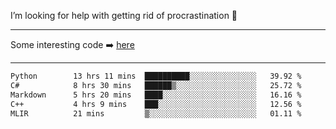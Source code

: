 I’m looking for help with getting rid of procrastination 🤔

-----

Some interesting code :arrow_right: [here](https://github.com/zhen8838/playground)

-----

<!--START_SECTION:waka-->

```txt
Python        13 hrs 11 mins  ██████████░░░░░░░░░░░░░░░   39.92 %
C#            8 hrs 30 mins   ██████▒░░░░░░░░░░░░░░░░░░   25.72 %
Markdown      5 hrs 20 mins   ████░░░░░░░░░░░░░░░░░░░░░   16.16 %
C++           4 hrs 9 mins    ███░░░░░░░░░░░░░░░░░░░░░░   12.56 %
MLIR          21 mins         ▒░░░░░░░░░░░░░░░░░░░░░░░░   01.11 %
```

<!--END_SECTION:waka-->

<!--
**zhen8838/zhen8838** is a ✨ _special_ ✨ repository because its `README.md` (this file) appears on your GitHub profile.

Here are some ideas to get you started:

- 🔭 I’m currently working on ...
- 🌱 I’m currently learning ...
- 👯 I’m looking to collaborate on ...
 ...
- 💬 Ask me about ...
- 📫 How to reach me: ...
- 😄 Pronouns: ...
- ⚡ Fun fact: ...
-->

